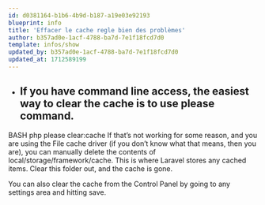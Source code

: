 ```yaml
---
id: d0381164-b1b6-4b9d-b187-a19e03e92193
blueprint: info
title: 'Effacer le cache regle bien des problèmes'
author: b357ad0e-1acf-4788-ba7d-7e1f18fcd7d0
template: infos/show
updated_by: b357ad0e-1acf-4788-ba7d-7e1f18fcd7d0
updated_at: 1712589199
---
```

- ## If you have command line access, the easiest way to clear the cache is to use please command.

BASH
php please clear:cache
If that’s not working for some reason, and you are using the File cache driver (if you don’t know what that means, then you are), you can manually delete the contents of local/storage/framework/cache. This is where Laravel stores any cached items. Clear this folder out, and the cache is gone.

You can also clear the cache from the Control Panel by going to any settings area and hitting save.